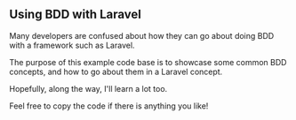 ## Using BDD with Laravel

Many developers are confused about how they can go about doing BDD with a framework such as Laravel.

The purpose of this example code base is to showcase some common BDD concepts, and how to go about them in a Laravel concept.

Hopefully, along the way, I'll learn a lot too.

Feel free to copy the code if there is anything you like!
